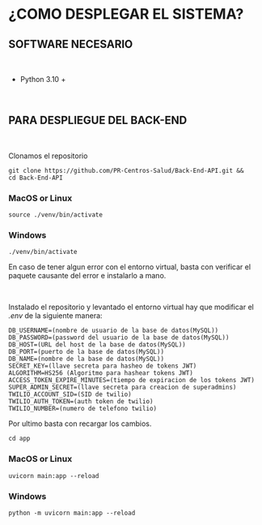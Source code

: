 # ¿COMO DESPLEGAR EL SISTEMA?

## SOFTWARE NECESARIO

<br>

* Python 3.10 +

<br>

## PARA DESPLIEGUE DEL BACK-END

<br>

Clonamos el repositorio

    git clone https://github.com/PR-Centros-Salud/Back-End-API.git &&
    cd Back-End-API

### MacOS or Linux
    source ./venv/bin/activate

### Windows
    ./venv/bin/activate

En caso de tener algun error con el entorno virtual, basta con verificar el paquete causante del error e instalarlo a mano.

<br>

Instalado el repositorio y levantado el entorno virtual hay que modificar el *.env* de la siguiente manera:

    DB_USERNAME=(nombre de usuario de la base de datos(MySQL))
    DB_PASSWORD=(password del usuario de la base de datos(MySQL))
    DB_HOST=(URL del host de la base de datos(MySQL))
    DB_PORT=(puerto de la base de datos(MySQL))
    DB_NAME=(nombre de la base de datos(MySQL))
    SECRET_KEY=(llave secreta para hasheo de tokens JWT)
    ALGORITHM=HS256 (Algoritmo para hashear tokens JWT)
    ACCESS_TOKEN_EXPIRE_MINUTES=(tiempo de expiracion de los tokens JWT)
    SUPER_ADMIN_SECRET=(llave secreta para creacion de superadmins)
    TWILIO_ACCOUNT_SID=(SID de twilio)
    TWILIO_AUTH_TOKEN=(auth token de twilio)
    TWILIO_NUMBER=(numero de telefono twilio)

Por ultimo basta con recargar los cambios.

    cd app

### MacOS or Linux
    uvicorn main:app --reload

### Windows
    python -m uvicorn main:app --reload